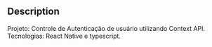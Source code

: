 ## Description

Projeto: Controle de Autenticação de usuário utilizando Context API.
Tecnologias: React Native e typescript.
